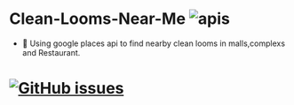 # Clean-Looms-Near-Me ![apis](https://img.shields.io/badge/GOOGLE-Maps%20API-orange)
- 🚩 Using google places api to find nearby clean looms in malls,complexs and Restaurant.
# [![GitHub issues](https://img.shields.io/github/issues/bhavesh2699/clean-looms-near-me)](https://github.com/bhavesh2699/clean-looms-near-me/issues)

